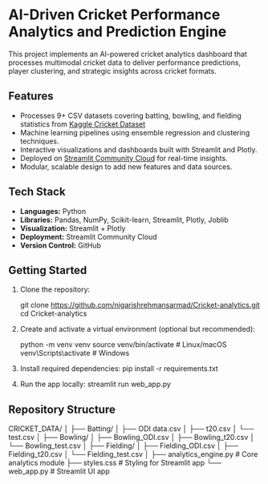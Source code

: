 # AI-Driven Cricket Performance Analytics and Prediction Engine

This project implements an AI-powered cricket analytics dashboard that processes multimodal cricket data to deliver performance predictions, player clustering, and strategic insights across cricket formats.

## Features

- Processes 9+ CSV datasets covering batting, bowling, and fielding statistics from [Kaggle Cricket Dataset](https://www.kaggle.com/datasets/mahendran1/icc-cricket)
- Machine learning pipelines using ensemble regression and clustering techniques.
- Interactive visualizations and dashboards built with Streamlit and Plotly.
- Deployed on [Streamlit Community Cloud](https://streamlit.io/cloud) for real-time insights.
- Modular, scalable design to add new features and data sources.

## Tech Stack

- **Languages:** Python
- **Libraries:** Pandas, NumPy, Scikit-learn, Streamlit, Plotly, Joblib
- **Visualization:** Streamlit + Plotly
- **Deployment:** Streamlit Community Cloud
- **Version Control:** GitHub

## Getting Started

1. Clone the repository:

    git clone https://github.com/nigarishrehmansarmad/Cricket-analytics.git
    cd Cricket-analytics

2. Create and activate a virtual environment (optional but recommended):

    python -m venv venv
    source venv/bin/activate # Linux/macOS
    venv\Scripts\activate # Windows
3. Install required dependencies:
    pip install -r requirements.txt
4. Run the app locally:
   streamlit run web_app.py

## Repository Structure
CRICKET_DATA/
│
├── Batting/
│ ├── ODI data.csv
│ ├── t20.csv
│ └── test.csv
│
├── Bowling/
│ ├── Bowling_ODI.csv
│ ├── Bowling_t20.csv
│ └── Bowling_test.csv
│
├── Fielding/
│ ├── Fielding_ODI.csv
│ ├── Fielding_t20.csv
│ └── Fielding_test.csv
│
├── analytics_engine.py # Core analytics module
├── styles.css # Styling for Streamlit app
└── web_app.py # Streamlit UI app


